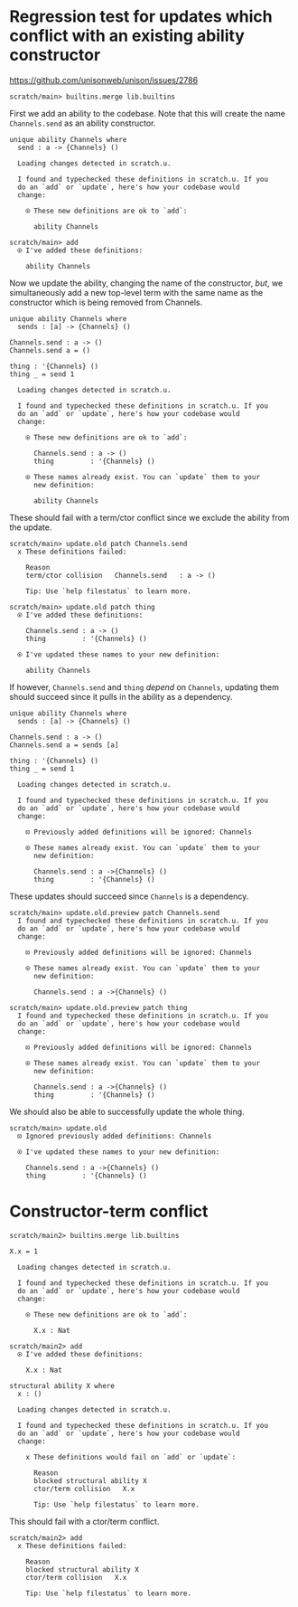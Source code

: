 # Regression test for updates which conflict with an existing ability constructor

https://github.com/unisonweb/unison/issues/2786

``` ucm :hide
scratch/main> builtins.merge lib.builtins
```

First we add an ability to the codebase.
Note that this will create the name `Channels.send` as an ability constructor.

``` unison
unique ability Channels where
  send : a -> {Channels} ()
```

``` ucm :added-by-ucm
  Loading changes detected in scratch.u.

  I found and typechecked these definitions in scratch.u. If you
  do an `add` or `update`, here's how your codebase would
  change:
  
    ⍟ These new definitions are ok to `add`:
    
      ability Channels

```

``` ucm
scratch/main> add
  ⍟ I've added these definitions:
  
    ability Channels

```

Now we update the ability, changing the name of the constructor, *but*, we simultaneously
add a new top-level term with the same name as the constructor which is being
removed from Channels.

``` unison
unique ability Channels where
  sends : [a] -> {Channels} ()

Channels.send : a -> ()
Channels.send a = ()

thing : '{Channels} ()
thing _ = send 1
```

``` ucm :added-by-ucm
  Loading changes detected in scratch.u.

  I found and typechecked these definitions in scratch.u. If you
  do an `add` or `update`, here's how your codebase would
  change:
  
    ⍟ These new definitions are ok to `add`:
    
      Channels.send : a -> ()
      thing         : '{Channels} ()
    
    ⍟ These names already exist. You can `update` them to your
      new definition:
    
      ability Channels

```

These should fail with a term/ctor conflict since we exclude the ability from the update.

``` ucm :error
scratch/main> update.old patch Channels.send
  x These definitions failed:
  
    Reason
    term/ctor collision   Channels.send   : a -> ()
  
    Tip: Use `help filestatus` to learn more.

scratch/main> update.old patch thing
  ⍟ I've added these definitions:
  
    Channels.send : a -> ()
    thing         : '{Channels} ()
  
  ⍟ I've updated these names to your new definition:
  
    ability Channels

```

If however, `Channels.send` and `thing` *depend* on `Channels`, updating them should succeed since it pulls in the ability as a dependency.

``` unison
unique ability Channels where
  sends : [a] -> {Channels} ()

Channels.send : a -> ()
Channels.send a = sends [a]

thing : '{Channels} ()
thing _ = send 1
```

``` ucm :added-by-ucm
  Loading changes detected in scratch.u.

  I found and typechecked these definitions in scratch.u. If you
  do an `add` or `update`, here's how your codebase would
  change:
  
    ⊡ Previously added definitions will be ignored: Channels
    
    ⍟ These names already exist. You can `update` them to your
      new definition:
    
      Channels.send : a ->{Channels} ()
      thing         : '{Channels} ()

```

These updates should succeed since `Channels` is a dependency.

``` ucm
scratch/main> update.old.preview patch Channels.send
  I found and typechecked these definitions in scratch.u. If you
  do an `add` or `update`, here's how your codebase would
  change:
  
    ⊡ Previously added definitions will be ignored: Channels
    
    ⍟ These names already exist. You can `update` them to your
      new definition:
    
      Channels.send : a ->{Channels} ()

scratch/main> update.old.preview patch thing
  I found and typechecked these definitions in scratch.u. If you
  do an `add` or `update`, here's how your codebase would
  change:
  
    ⊡ Previously added definitions will be ignored: Channels
    
    ⍟ These names already exist. You can `update` them to your
      new definition:
    
      Channels.send : a ->{Channels} ()
      thing         : '{Channels} ()

```

We should also be able to successfully update the whole thing.

``` ucm
scratch/main> update.old
  ⊡ Ignored previously added definitions: Channels
  
  ⍟ I've updated these names to your new definition:
  
    Channels.send : a ->{Channels} ()
    thing         : '{Channels} ()

```

# Constructor-term conflict

``` ucm :hide
scratch/main2> builtins.merge lib.builtins
```

``` unison
X.x = 1
```

``` ucm :added-by-ucm
  Loading changes detected in scratch.u.

  I found and typechecked these definitions in scratch.u. If you
  do an `add` or `update`, here's how your codebase would
  change:
  
    ⍟ These new definitions are ok to `add`:
    
      X.x : Nat

```

``` ucm
scratch/main2> add
  ⍟ I've added these definitions:
  
    X.x : Nat

```

``` unison
structural ability X where
  x : ()
```

``` ucm :added-by-ucm
  Loading changes detected in scratch.u.

  I found and typechecked these definitions in scratch.u. If you
  do an `add` or `update`, here's how your codebase would
  change:
  
    x These definitions would fail on `add` or `update`:
    
      Reason
      blocked structural ability X
      ctor/term collision   X.x   
    
      Tip: Use `help filestatus` to learn more.

```

This should fail with a ctor/term conflict.

``` ucm :error
scratch/main2> add
  x These definitions failed:
  
    Reason
    blocked structural ability X
    ctor/term collision   X.x   
  
    Tip: Use `help filestatus` to learn more.

```
